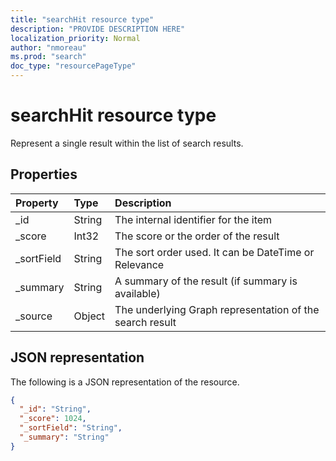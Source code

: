 ```yaml
---
title: "searchHit resource type"
description: "PROVIDE DESCRIPTION HERE"
localization_priority: Normal
author: "nmoreau"
ms.prod: "search"
doc_type: "resourcePageType"
---
```


# searchHit resource type

Represent a single result within the list of search results. 

## Properties

| Property     | Type        | Description |
|:-------------|:------------|:------------|
|_id|String|The internal identifier for the item|
|_score|Int32|The score or the order of the result|
|_sortField|String|The sort order used. It can be DateTime or Relevance|
|_summary|String|A summary of the result (if summary is available)|
|_source|Object|The underlying Graph representation of the search result|

## JSON representation

The following is a JSON representation of the resource.

<!-- {
  "blockType": "resource",
  "optionalProperties": [

  ],
  "@odata.type": "microsoft.graph.searchHit",
  "baseType": null
}-->

```json
{
  "_id": "String",
  "_score": 1024,
  "_sortField": "String",
  "_summary": "String"
}
```

<!-- uuid: 16cd6b66-4b1a-43a1-adaf-3a886856ed98
2019-02-04 14:57:30 UTC -->
<!-- {
  "type": "#page.annotation",
  "description": "searchHit resource",
  "keywords": "",
  "section": "documentation",
  "tocPath": ""
}-->